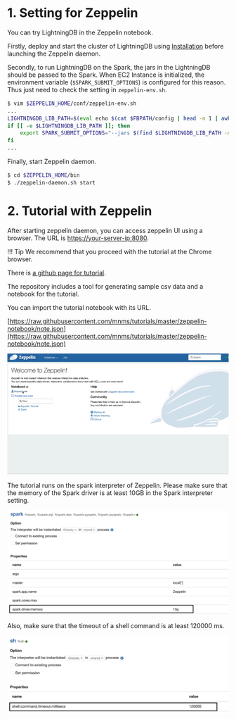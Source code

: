 # 1. Setting for Zeppelin

You can try LightningDB in the Zeppelin notebook.

Firstly, deploy and start the cluster of LightningDB using [Installation](install-ltcli.md) before launching the Zeppelin daemon.

Secondly, to run LightningDB on the Spark, the jars in the LightningDB should be passed to the Spark.
When EC2 Instance is initialized, the environment variable (`$SPARK_SUBMIT_OPTIONS`) is configured for this reason.
Thus just need to check the setting in `zeppelin-env.sh`.

``` bash
$ vim $ZEPPELIN_HOME/conf/zeppelin-env.sh 
...
LIGHTNINGDB_LIB_PATH=$(eval echo $(cat $FBPATH/config | head -n 1 | awk {'print $2'}))/cluster_$(cat $FBPATH/HEAD)/tsr2-assembly-1.0.0-SNAPSHOT/lib/
if [[ -e $LIGHTNINGDB_LIB_PATH ]]; then
    export SPARK_SUBMIT_OPTIONS="--jars $(find $LIGHTNINGDB_LIB_PATH -name 'tsr2*' -o -name 'spark-r2*' -o -name '*jedis*' -o -name 'commons*' -o -name 'jdeferred*' -o -name 'geospark*' -o -name 'gt-*' | tr '\n' ',')"
fi
...
```

Finally, start Zeppelin daemon.

```bash
$ cd $ZEPPELIN_HOME/bin
$ ./zeppelin-daemon.sh start
```

# 2. Tutorial with Zeppelin

After starting zeppelin daemon, you can access zeppelin UI using a browser. The URL is [https://your-server-ip:8080](https://your-server-ip:8080).

!!! Tip
    We recommend that you proceed with the tutorial at the Chrome browser.

There is [a github page for tutorial](https://github.com/mnms/tutorials).

The repository includes a tool for generating sample csv data and a notebook for the tutorial.

You can import the tutorial notebook with its URL.

[https://raw.githubusercontent.com/mnms/tutorials/master/zeppelin-notebook/note.json](https://raw.githubusercontent.com/mnms/tutorials/master/zeppelin-notebook/note.json)

![import notebook](images/import_notebook.gif)

The tutorial runs on the spark interpreter of Zeppelin.
Please make sure that the memory of the Spark driver is at least 10GB in the Spark interpreter setting.

![spark driver memory](images/spark-interpreter.png)

Also, make sure that the timeout of a shell command is at least 120000 ms.

![Shell timeout](images/shell-timeout.png)
